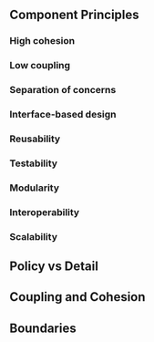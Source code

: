 ## Component Principles
### High cohesion

### Low coupling

### Separation of concerns

### Interface-based design

### Reusability

### Testability

### Modularity

### Interoperability

### Scalability

## Policy vs Detail

## Coupling and Cohesion

## Boundaries